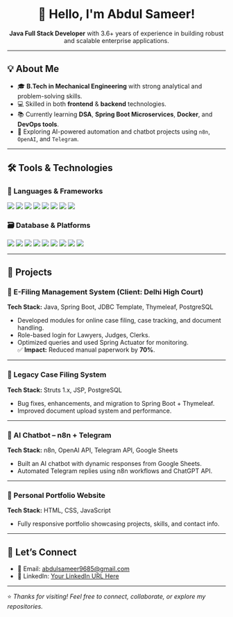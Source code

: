 <!-- Header Banner -->
<h1 align="center">🚀 Hello, I'm Abdul Sameer!</h1>
<p align="center">
  <strong>Java Full Stack Developer</strong> with 3.6+ years of experience in building robust and scalable enterprise applications.
</p>

---

## 💡 About Me

- 🎓 **B.Tech in Mechanical Engineering** with strong analytical and problem-solving skills.
- 💻 Skilled in both **frontend** & **backend** technologies.
- 📚 Currently learning **DSA**, **Spring Boot Microservices**, **Docker**, and **DevOps tools**.
- 🤖 Exploring AI-powered automation and chatbot projects using <code>n8n</code>, <code>OpenAI</code>, and <code>Telegram</code>.

---

## 🛠️ Tools & Technologies

### 🧩 Languages & Frameworks
<p>
  <img src="https://img.shields.io/badge/Java-%23ED8B00.svg?style=flat&logo=java&logoColor=white"/>
  <img src="https://img.shields.io/badge/SpringBoot-6DB33F?style=flat&logo=springboot&logoColor=white"/>
  <img src="https://img.shields.io/badge/Hibernate-59666C?style=flat&logo=hibernate&logoColor=white"/>
  <img src="https://img.shields.io/badge/JPA-%23404d59.svg?style=flat"/>
  <img src="https://img.shields.io/badge/HTML5-E34F26?style=flat&logo=html5&logoColor=white"/>
  <img src="https://img.shields.io/badge/CSS3-1572B6?style=flat&logo=css3&logoColor=white"/>
  <img src="https://img.shields.io/badge/JavaScript-F7DF1E?style=flat&logo=javascript&logoColor=black"/>
  <img src="https://img.shields.io/badge/Thymeleaf-005F0F?style=flat&logo=thymeleaf&logoColor=white"/>
</p>

### 🗃️ Database & Platforms
<p>
  <img src="https://img.shields.io/badge/PostgreSQL-316192?style=flat&logo=postgresql&logoColor=white"/>
  <img src="https://img.shields.io/badge/MySQL-4479A1?style=flat&logo=mysql&logoColor=white"/>
  <img src="https://img.shields.io/badge/Maven-C71A36?style=flat&logo=apachemaven&logoColor=white"/>
  <img src="https://img.shields.io/badge/Git-F05032?style=flat&logo=git&logoColor=white"/>
  <img src="https://img.shields.io/badge/GitHub-181717?style=flat&logo=github&logoColor=white"/>
  <img src="https://img.shields.io/badge/Eclipse-2C2255?style=flat&logo=eclipse&logoColor=white"/>
  <img src="https://img.shields.io/badge/IntelliJIDEA-000000?style=flat&logo=intellijidea&logoColor=white"/>
  <img src="https://img.shields.io/badge/Docker-2496ED?style=flat&logo=docker&logoColor=white"/>
  <img src="https://img.shields.io/badge/n8n-FF6A00?style=flat&logo=n8n&logoColor=white"/>
</p>

---

## 📁 Projects

### 🔹 E-Filing Management System (Client: Delhi High Court)
**Tech Stack:** Java, Spring Boot, JDBC Template, Thymeleaf, PostgreSQL  
- Developed modules for online case filing, case tracking, and document handling.  
- Role-based login for Lawyers, Judges, Clerks.  
- Optimized queries and used Spring Actuator for monitoring.  
✅ **Impact:** Reduced manual paperwork by **70%**.

---

### 🔹 Legacy Case Filing System
**Tech Stack:** Struts 1.x, JSP, PostgreSQL  
- Bug fixes, enhancements, and migration to Spring Boot + Thymeleaf.  
- Improved document upload system and performance.

---

### 🔹 AI Chatbot – n8n + Telegram
**Tech Stack:** n8n, OpenAI API, Telegram API, Google Sheets  
- Built an AI chatbot with dynamic responses from Google Sheets.  
- Automated Telegram replies using n8n workflows and ChatGPT API.

---

### 🔹 Personal Portfolio Website
**Tech Stack:** HTML, CSS, JavaScript  
- Fully responsive portfolio showcasing projects, skills, and contact info.

---

## 🤝 Let’s Connect

- 📧 Email: [abdulsameer9685@gmail.com](mailto:abdulsameer9685@gmail.com)  
- 🔗 LinkedIn: [Your LinkedIn URL Here](https://www.linkedin.com/in/abdulsameer0/)

---

⭐ *Thanks for visiting! Feel free to connect, collaborate, or explore my repositories.*

